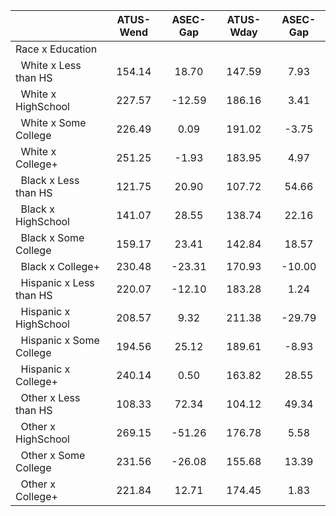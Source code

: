 
|                      |    ATUS-Wend |     ASEC-Gap |    ATUS-Wday |     ASEC-Gap |
| -------------------- | :----------: | :----------: | :----------: | :----------: |
| Race x Education     |              |              |              |              |
| &nbsp;&nbsp;White x Less than HS |       154.14 |        18.70 |       147.59 |         7.93 |
| &nbsp;&nbsp;White x HighSchool |       227.57 |       -12.59 |       186.16 |         3.41 |
| &nbsp;&nbsp;White x Some College |       226.49 |         0.09 |       191.02 |        -3.75 |
| &nbsp;&nbsp;White x College+ |       251.25 |        -1.93 |       183.95 |         4.97 |
| &nbsp;&nbsp;Black x Less than HS |       121.75 |        20.90 |       107.72 |        54.66 |
| &nbsp;&nbsp;Black x HighSchool |       141.07 |        28.55 |       138.74 |        22.16 |
| &nbsp;&nbsp;Black x Some College |       159.17 |        23.41 |       142.84 |        18.57 |
| &nbsp;&nbsp;Black x College+ |       230.48 |       -23.31 |       170.93 |       -10.00 |
| &nbsp;&nbsp;Hispanic x Less than HS |       220.07 |       -12.10 |       183.28 |         1.24 |
| &nbsp;&nbsp;Hispanic x HighSchool |       208.57 |         9.32 |       211.38 |       -29.79 |
| &nbsp;&nbsp;Hispanic x Some College |       194.56 |        25.12 |       189.61 |        -8.93 |
| &nbsp;&nbsp;Hispanic x College+ |       240.14 |         0.50 |       163.82 |        28.55 |
| &nbsp;&nbsp;Other x Less than HS |       108.33 |        72.34 |       104.12 |        49.34 |
| &nbsp;&nbsp;Other x HighSchool |       269.15 |       -51.26 |       176.78 |         5.58 |
| &nbsp;&nbsp;Other x Some College |       231.56 |       -26.08 |       155.68 |        13.39 |
| &nbsp;&nbsp;Other x College+ |       221.84 |        12.71 |       174.45 |         1.83 |

